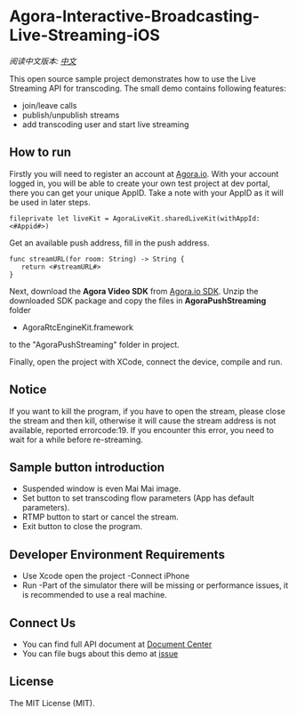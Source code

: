 # **Agora-Interactive-Broadcasting-Live-Streaming-iOS**

*阅读中文版本: [中文](README.zh.md)*


This open source sample project demonstrates how to use the Live Streaming API for transcoding.
The small demo contains following features:

- join/leave calls
- publish/unpublish streams
- add transcoding user and start live streaming


## How to run
Firstly you will need to register an account at [Agora.io](https://dashboard.agora.io/signin/). With your account logged in, you will be able to create your own test project at dev portal, there you can get your unique AppID. Take a note with your AppID as it will be used in later steps.

```
fileprivate let liveKit = AgoraLiveKit.sharedLiveKit(withAppId: <#Appid#>)

```


Get an available push address, fill in the push address.
```
func streamURL(for room: String) -> String {
   return <#streamURL#>
}
```
Next, download the **Agora Video SDK** from [Agora.io SDK](https://www.agora.io/en/blog/download/). Unzip the downloaded SDK package and copy the files in **AgoraPushStreaming** folder

- AgoraRtcEngineKit.framework

to the "AgoraPushStreaming" folder in project.

Finally, open the project with XCode, connect the device, compile and run.

## Notice
If you want to kill the program, if you have to open the stream, please close the stream and then kill, otherwise it will cause the stream address is not available, reported errorcode:19.
If you encounter this error, you need to wait for a while before re-streaming.

## Sample button introduction
- Suspended window is even Mai Mai image.
- Set button to set transcoding flow parameters (App has default parameters).
- RTMP button to start or cancel the stream.
- Exit button to close the program.

## Developer Environment Requirements
- Use Xcode open the project
-Connect iPhone
- Run
-Part of the simulator there will be missing or performance issues, it is recommended to use a real machine.

## Connect Us

- You can find full API document at [Document Center](https://docs.agora.io/en/)
- You can file bugs about this demo at [issue](https://github.com/AgoraIO/Agora-iOS-Voice-Tutorial-Swift-1to1/issues)

## License

The MIT License (MIT).

